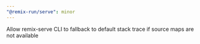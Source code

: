```yaml
---
"@remix-run/serve": minor
---
```


Allow remix-serve CLI to fallback to default stack trace if source maps are not available
